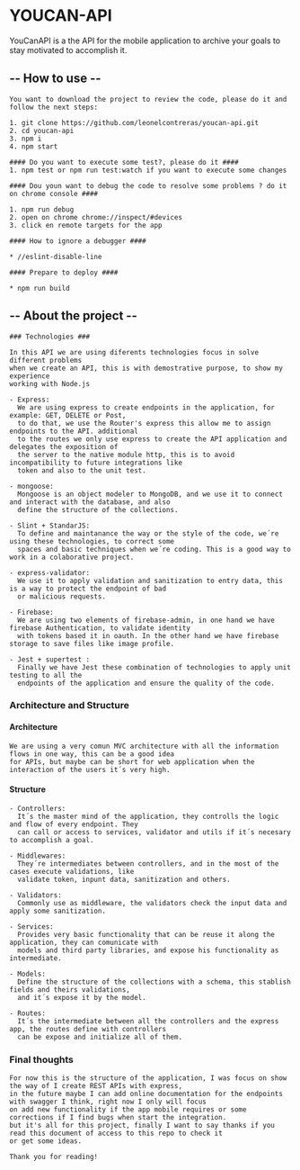 # YOUCAN-API #
YouCanAPI is a the API for the mobile application to archive your goals to stay motivated to accomplish it.


## -- How to use -- ##

    You want to download the project to review the code, please do it and follow the next steps:

    1. git clone https://github.com/leonelcontreras/youcan-api.git
    2. cd youcan-api
    3. npm i
    4. npm start

    #### Do you want to execute some test?, please do it ####
    1. npm test or npm run test:watch if you want to execute some changes

    #### Dou youn want to debug the code to resolve some problems ? do it on chrome console ####

    1. npm run debug
    2. open on chrome chrome://inspect/#devices
    3. click en remote targets for the app

    #### How to ignore a debugger ####

    * //eslint-disable-line

    #### Prepare to deploy ####

    * npm run build


## -- About the project -- ## 

    ### Technologies ###

    In this API we are using diferents technologies focus in solve different problems
    when we create an API, this is with demostrative purpose, to show my experience
    working with Node.js

    - Express:
      We are using express to create endpoints in the application, for example: GET, DELETE or Post,
      to do that, we use the Router's express this allow me to assign endpoints to the API. additional
      to the routes we only use express to create the API application and delegates the exposition of
      the server to the native module http, this is to avoid incompatibility to future integrations like
      token and also to the unit test.

    - mongoose:
      Mongoose is an object modeler to MongoDB, and we use it to connect and interact with the database, and also
      define the structure of the collections.

    - Slint + StandarJS:
      To define and maintanance the way or the style of the code, we´re using these technologies, to correct some
      spaces and basic techniques when we´re coding. This is a good way to work in a colaborative project.

    - express-validator:
      We use it to apply validation and sanitization to entry data, this is a way to protect the endpoint of bad 
      or malicious requests.

    - Firebase:
      We are using two elements of firebase-admin, in one hand we have firebase Authentication, to validate identity
      with tokens based it in oauth. In the other hand we have firebase storage to save files like image profile.  

    - Jest + supertest :
      Finally we have Jest these combination of technologies to apply unit testing to all the 
      endpoints of the application and ensure the quality of the code.

  ### Architecture and Structure ###

  #### Architecture ####

    We are using a very comun MVC architecture with all the information flows in one way, this can be a good idea
    for APIs, but maybe can be short for web application when the interaction of the users it´s very high.

  #### Structure ####
    - Controllers:
      It´s the master mind of the application, they controlls the logic and flow of every endpoint. They
      can call or access to services, validator and utils if it´s necesary to accomplish a goal.
      
    - Middlewares:
      They´re intermediates between controllers, and in the most of the cases execute validations, like
      validate token, inpunt data, sanitization and others.

    - Validators: 
      Commonly use as middleware, the validators check the input data and apply some sanitization.

    - Services:
      Provides very basic functionality that can be reuse it along the application, they can comunicate with
      models and third party libraries, and expose his functionality as intermediate.

    - Models:
      Define the structure of the collections with a schema, this stablish fields and theirs validations,
      and it´s expose it by the model. 

    - Routes:
      It´s the intermediate between all the controllers and the express app, the routes define with controllers
      can be expose and initialize all of them.


  ### Final thoughts ###

    For now this is the structure of the application, I was focus on show the way of I create REST APIs with express,
    in the future maybe I can add online documentation for the endpoints with swagger I think, right now I only will focus
    on add new functionality if the app mobile requires or some corrections if I find bugs when start the integration.
    but it's all for this project, finally I want to say thanks if you read this document of access to this repo to check it
    or get some ideas.

    Thank you for reading!
